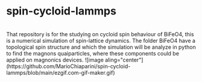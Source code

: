 # spin-cycloid-lammps
<br>
That repository is for the studying on cycloid spin behaviour of BiFeO4, this is a numerical simulation of spin-lattice dynamics. The folder BiFeO4 have a topological spin structure and which the simulation will be analyze in python to find the magnons quaiparticles, where these components could be applied on magnonics devices. 
 ![image aling="center"](https://github.com/MarioChiaparini/spin-cycloid-lammps/blob/main/ezgif.com-gif-maker.gif)
